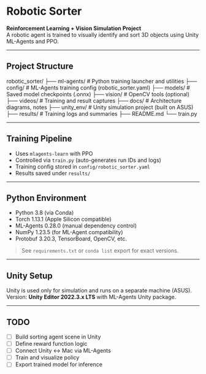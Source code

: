 # Robotic Sorter

**Reinforcement Learning + Vision Simulation Project**  
A robotic agent is trained to visually identify and sort 3D objects using Unity ML-Agents and PPO.

---

## Project Structure

robotic_sorter/
├── ml-agents/         # Python training launcher and utilities
├── config/            # ML-Agents training config (robotic_sorter.yaml)
├── models/            # Saved model checkpoints (.onnx)
├── vision/            # OpenCV tools (optional)
├── videos/            # Training and result captures
├── docs/              # Architecture diagrams, notes
├── unity_env/         # Unity simulation project (built on ASUS)
├── results/           # Training logs and summaries
├── README.md
└── train.py

---

## Training Pipeline

- Uses `mlagents-learn` with PPO
- Controlled via `train.py` (auto-generates run IDs and logs)
- Training config stored in `config/robotic_sorter.yaml`
- Results saved under `results/`

---

## Python Environment

- Python 3.8 (via Conda)
- Torch 1.13.1 (Apple Silicon compatible)
- ML-Agents 0.28.0 (manual dependency control)
- NumPy 1.23.5 (for ML-Agent compatibility)
- Protobuf 3.20.3, TensorBoard, OpenCV, etc.

> See `requirements.txt` or `conda list` export for exact versions.

---

## Unity Setup

Unity is used only for simulation and runs on a separate machine (ASUS).  
Version: **Unity Editor 2022.3.x LTS** with ML-Agents Unity package.

---

## TODO

- [ ] Build sorting agent scene in Unity
- [ ] Define reward function logic
- [ ] Connect Unity ↔ Mac via ML-Agents
- [ ] Train and visualize policy
- [ ] Export trained model for inference